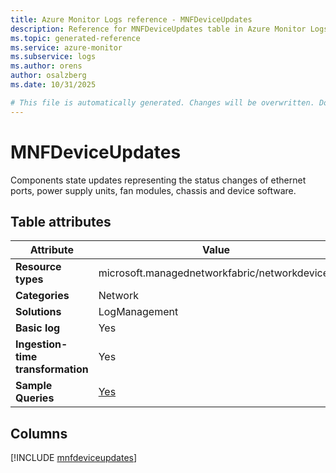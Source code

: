 ```yaml
---
title: Azure Monitor Logs reference - MNFDeviceUpdates
description: Reference for MNFDeviceUpdates table in Azure Monitor Logs.
ms.topic: generated-reference
ms.service: azure-monitor
ms.subservice: logs
ms.author: orens
author: osalzberg
ms.date: 10/31/2025

# This file is automatically generated. Changes will be overwritten. Do not change this file directly.
---
```


# MNFDeviceUpdates

Components state updates representing the status changes of ethernet ports, power supply units, fan modules, chassis and device software.


## Table attributes

|Attribute|Value|
|---|---|
|**Resource types**|microsoft.managednetworkfabric/networkdevices|
|**Categories**|Network|
|**Solutions**| LogManagement|
|**Basic log**|Yes|
|**Ingestion-time transformation**|Yes|
|**Sample Queries**|[Yes](/azure/azure-monitor/reference/queries/mnfdeviceupdates)|



## Columns
  
[!INCLUDE [mnfdeviceupdates](~/reusable-content/ce-skilling/azure/includes/azure-monitor/reference/tables/mnfdeviceupdates-include.md)]
